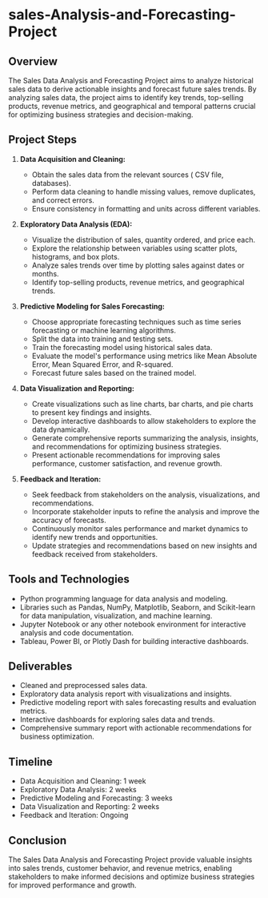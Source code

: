 # sales-Analysis-and-Forecasting-Project
## Overview
The Sales Data Analysis and Forecasting Project aims to analyze historical sales data to derive actionable insights and forecast future sales trends. By analyzing sales data, the project aims to identify key trends, top-selling products, revenue metrics, and geographical and temporal patterns crucial for optimizing business strategies and decision-making.

## Project Steps

1. **Data Acquisition and Cleaning:**
   - Obtain the sales data from the relevant sources (  CSV file, databases).
   - Perform data cleaning to handle missing values, remove duplicates, and correct errors.
   - Ensure consistency in formatting and units across different variables.

2. **Exploratory Data Analysis (EDA):**
   - Visualize the distribution of sales, quantity ordered, and price each.
   - Explore the relationship between variables using scatter plots, histograms, and box plots.
   - Analyze sales trends over time by plotting sales against dates or months.
   - Identify top-selling products, revenue metrics, and geographical trends.

3. **Predictive Modeling for Sales Forecasting:**
   - Choose appropriate forecasting techniques such as time series forecasting or machine learning algorithms.
   - Split the data into training and testing sets.
   - Train the forecasting model using historical sales data.
   - Evaluate the model's performance using metrics like Mean Absolute Error, Mean Squared Error, and R-squared.
   - Forecast future sales based on the trained model.

4. **Data Visualization and Reporting:**
   - Create visualizations such as line charts, bar charts, and pie charts to present key findings and insights.
   - Develop interactive dashboards to allow stakeholders to explore the data dynamically.
   - Generate comprehensive reports summarizing the analysis, insights, and recommendations for optimizing business strategies.
   - Present actionable recommendations for improving sales performance, customer satisfaction, and revenue growth.

5. **Feedback and Iteration:**
   - Seek feedback from stakeholders on the analysis, visualizations, and recommendations.
   - Incorporate stakeholder inputs to refine the analysis and improve the accuracy of forecasts.
   - Continuously monitor sales performance and market dynamics to identify new trends and opportunities.
   - Update strategies and recommendations based on new insights and feedback received from stakeholders.

## Tools and Technologies
- Python programming language for data analysis and modeling.
- Libraries such as Pandas, NumPy, Matplotlib, Seaborn, and Scikit-learn for data manipulation, visualization, and machine learning.
- Jupyter Notebook or any other notebook environment for interactive analysis and code documentation.
- Tableau, Power BI, or Plotly Dash for building interactive dashboards.

## Deliverables
- Cleaned and preprocessed sales data.
- Exploratory data analysis report with visualizations and insights.
- Predictive modeling report with sales forecasting results and evaluation metrics.
- Interactive dashboards for exploring sales data and trends.
- Comprehensive summary report with actionable recommendations for business optimization.

## Timeline
- Data Acquisition and Cleaning: 1 week
- Exploratory Data Analysis: 2 weeks
- Predictive Modeling and Forecasting: 3 weeks
- Data Visualization and Reporting: 2 weeks
- Feedback and Iteration: Ongoing

## Conclusion
The Sales Data Analysis and Forecasting Project  provide valuable insights into sales trends, customer behavior, and revenue metrics, enabling stakeholders to make informed decisions and optimize business strategies for improved performance and growth.
